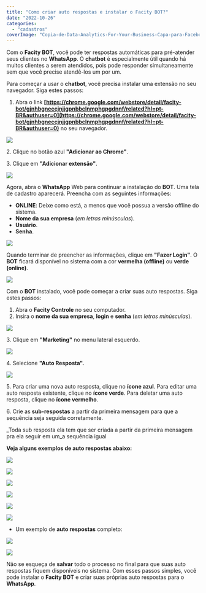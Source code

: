 ```yaml
---
title: "Como criar auto respostas e instalar o Facity BOT?"
date: "2022-10-26"
categories: 
  - "cadastros"
coverImage: "Copia-de-Data-Analytics-For-Your-Business-Capa-para-Facebook-1640-×-724-px-24.png"
---
```


Com o **Facity BOT**, você pode ter respostas automáticas para pré-atender seus clientes no **WhatsApp**. O **chatbot** é especialmente útil quando há muitos clientes a serem atendidos, pois pode responder simultaneamente sem que você precise atendê-los um por um.

Para começar a usar o **chatbot**, você precisa instalar uma extensão no seu navegador. Siga estes passos:

1. Abra o link **[https://chrome.google.com/webstore/detail/facity-bot/gjnhbgneccjnjjgpnbbclnmphgpgdnnf/related?hl=pt-BR&authuser=0](https://chrome.google.com/webstore/detail/facity-bot/gjnhbgneccjnjjgpnbbclnmphgpgdnnf/related?hl=pt-BR&authuser=0)** no seu navegador.

![](images/instalarbotedit1-1024x605.png)

2\. Clique no botão azul **"Adicionar ao Chrome"**.

3\. Clique em **"Adicionar extensão"**.

![](images/instalarbotedit2.png)

Agora, abra o **WhatsApp** Web para continuar a instalação do **BOT**. Uma tela de cadastro aparecerá. Preencha com as seguintes informações:

- **ONLINE**: Deixe como está, a menos que você possua a versão offline do sistema.
- **Nome da sua empresa** (_em letras minúsculas_).
- **Usuário**.
- **Senha**.

![](images/instalarbot3.png)

Quando terminar de preencher as informações, clique em **"Fazer Login"**. O **BOT** ficará disponível no sistema com a cor **vermelha (offline)** ou **verde (online)**.

![](images/image-41-1024x91.png)

Com o **BOT** instalado, você pode começar a criar suas auto respostas. Siga estes passos:

1. Abra o **Facity Controle** no seu computador.
2. Insira o **nome da sua empresa**, **login** e **senha** (_em letras minúsculas_).

![](images/image-39.png)

3\. Clique em **"Marketing"** no menu lateral esquerdo.

![](images/image-40-1024x531.png)

4\. Selecione **"Auto Resposta".**

![](images/autoresosta-1024x515.png)

5\. Para criar uma nova auto resposta, clique no **ícone azul**. Para editar uma auto resposta existente, clique no **ícone verde**. Para deletar uma auto resposta, clique no **ícone vermelho**.

6\. Crie as **sub-respostas** a partir da primeira mensagem para que a sequência seja seguida corretamente.

_Toda sub resposta ela tem que ser criada a partir da primeira mensagem pra ela seguir em um_a sequência igual

**Veja alguns exemplos de auto respostas abaixo:**

![](images/1-1024x541.png)

![](images/Captura-de-tela-2022-10-25-173501-1-1024x575.png)

![](images/Captura-de-tela-2022-10-25-174112-1.png)

![](images/Captura-de-tela-2022-10-25-174610.png)

![](images/Captura-de-tela-2022-10-25-180101.png)

![](images/Captura-de-tela-2022-10-25-180417-1024x577.png)

- Um exemplo de **auto respostas** completo:

![](images/Captura-de-tela-2022-10-25-171513-1024x618.png)

![](images/26_10_2022-12_47_56.png)

Não se esqueça de **salvar** todo o processo no final para que suas auto respostas fiquem disponíveis no sistema. Com esses passos simples, você pode instalar o **Facity BOT** e criar suas próprias auto respostas para o **WhatsApp**.
